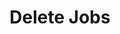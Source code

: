 ---
title: Delete Jobs
excerpt: >-
  Delete multiple jobs that have been submitted to DocuPanda for processing. You
  can provide a list of job IDs to delete multiple jobs at once. Since jobs are
  just a record of events, deleting them will just hide them from you - the
  actual records will still be stored in the database. For specific jobs that
  contain actual data, such as Analyze-Document, the data will be deleted.
api:
  file: openapi.json
  operationId: delete_jobs
hidden: false
---